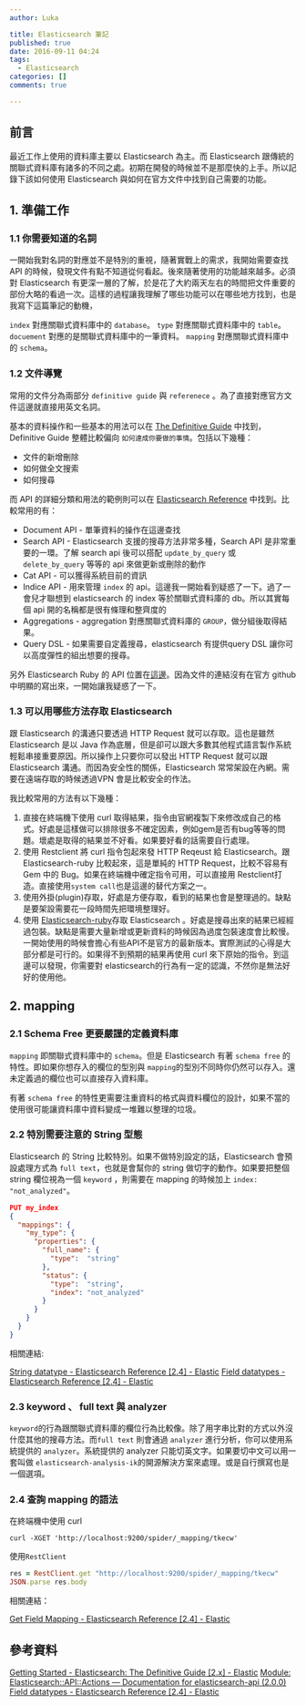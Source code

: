 ```yaml
---
author: Luka

title: Elasticsearch 筆記
published: true
date: 2016-09-11 04:24
tags:
  - Elasticsearch
categories: []
comments: true

---
```

## 前言

最近工作上使用的資料庫主要以 Elasticsearch 為主。而 Elasticsearch 跟傳統的關聯式資料庫有諸多的不同之處。初期在開發的時候並不是那麼快的上手。所以記錄下該如何使用 Elasticsearch 與如何在官方文件中找到自己需要的功能。

## 1. 準備工作

### 1.1 你需要知道的名詞

一開始我對名詞的對應並不是特別的重視，隨著實戰上的需求，我開始需要查找 API 的時候，發現文件有點不知道從何看起。後來隨著使用的功能越來越多。必須對 Elasticsearch 有更深一層的了解，於是花了大約兩天左右的時間把文件重要的部份大略的看過一次。這樣的過程讓我理解了哪些功能可以在哪些地方找到，也是我寫下這篇筆記的動機，

`index` 對應關聯式資料庫中的 `database`。
`type` 對應關聯式資料庫中的 `table`。
`docuement` 對應的是關聯式資料庫中的一筆資料。
`mapping` 對應關聯式資料庫中的 `schema`。

### 1.2 文件導覽

常用的文件分為兩部分 `definitive guide` 與 `referenece` 。為了直接對應官方文件這邊就直接用英文名詞。

基本的資料操作和一些基本的用法可以在 [The Definitive Guide](https://www.elastic.co/guide/en/elasticsearch/guide/current/getting-started.html) 中找到，Definitive Guide 整體比較偏向 `如何達成你要做的事情`。包括以下幾種：

- 文件的新增刪除
- 如何做全文搜索
- 如何搜尋

而 API 的詳細分類和用法的範例則可以在 [Elasticsearch Reference](https://www.elastic.co/guide/en/elasticsearch/reference/2.4/index.html) 中找到。比較常用的有：

- Document API - 單筆資料的操作在這邊查找
- Search API - Elasticsearch 支援的搜尋方法非常多種，Search API 是非常重要的一環。了解 search api 後可以搭配 `update_by_query` 或 `delete_by_query` 等等的 api 來做更新或刪除的動作
- Cat API - 可以獲得系統目前的資訊
- Indice API - 用來管理 `index` 的 api。這邊我一開始看到疑惑了一下。過了一會兒才聯想到 elasticsearch 的 index 等於關聯式資料庫的 db。所以其實每個 api 開的名稱都是很有條理和整齊度的
- Aggregations - aggregation 對應關聯式資料庫的 `GROUP`，做分組後取得結果。
- Query DSL - 如果需要自定義搜尋，elasticsearch 有提供query DSL 讓你可以高度彈性的組出想要的搜尋。

另外 Elasticsearch Ruby 的 API 位置在[這邊](http://www.rubydoc.info/gems/elasticsearch-api/Elasticsearch/API/Actions)。因為文件的連結沒有在官方 github 中明顯的寫出來，一開始讓我疑惑了一下。


### 1.3 可以用哪些方法存取 Elasticsearch

跟 Elasticsearch 的溝通只要透過 HTTP Request 就可以存取。這也是雖然 Elasticsearch 是以 Java 作為底層，但是卻可以跟大多數其他程式語言製作系統輕鬆串接重要原因。所以操作上只要你可以發出 HTTP Request 就可以跟 Elasticsearch 溝通。而因為安全性的關係，Elasticsearch 常常架設在內網。需要在遠端存取的時候透過VPN 會是比較安全的作法。

我比較常用的方法有以下幾種：


1. 直接在終端機下使用 curl 取得結果，指令由官網複製下來修改成自己的格式。好處是這樣做可以排除很多不確定因素，例如gem是否有bug等等的問題。壞處是取得的結果並不好看。如果要好看的話需要自行處理。
1. 使用 Restclient 將 curl 指令包起來發 HTTP Reqeust 給 Elasticsearch。跟 Elasticsearch-ruby 比較起來，這是單純的 HTTP Request，比較不容易有 Gem 中的 Bug。如果在終端機中確定指令可用，可以直接用 Restclient打造。直接使用`system call`也是這邊的替代方案之一。
1. 使用外掛(plugin)存取，好處是方便存取，看到的結果也會是整理過的。缺點是要架設需要花一段時間先把環境整理好。
1. 使用 [Elasticsearch-ruby](http://www.rubydoc.info/gems/elasticsearch-api/Elasticsearch/API/Actions)存取 Elasticsearch 。好處是搜尋出來的結果已經經過包裝。缺點是需要大量新增或更新資料的時候因為過度包裝速度會比較慢。一開始使用的時候會擔心有些API不是官方的最新版本。實際測試的心得是大部分都是可行的。如果得不到預期的結果再使用 curl 來下原始的指令。到這邊可以發現，你需要對 elasticsearch的行為有一定的認識，不然你是無法好好的使用他。


## 2. mapping

### 2.1 Schema Free 更要嚴謹的定義資料庫

`mapping` 即關聯式資料庫中的 `schema`。但是 Elasticsearch 有著 `schema free` 的特性。即如果你想存入的欄位的型別與 `mapping`的型別不同時你仍然可以存入。還未定義過的欄位也可以直接存入資料庫。

有著 `schema free` 的特性更需要注重資料的格式與資料欄位的設計，如果不當的使用很可能讓資料庫中資料變成一堆難以整理的垃圾。

### 2.2 特別需要注意的 String 型態

Elasticsearch 的 String 比較特別。如果不做特別設定的話，Elasticsearch 會預設處理方式為 `full text`，也就是會幫你的 string 做切字的動作。如果要把整個 string 欄位視為一個 `keyword` ，則需要在 mapping 的時候加上 `index: "not_analyzed"`。
```json
PUT my_index
{
  "mappings": {
    "my_type": {
      "properties": {
        "full_name": {
          "type":  "string"
        },
        "status": {
          "type":  "string",
          "index": "not_analyzed"
        }
      }
    }
  }
}
```

相關連結:

[String datatype - Elasticsearch Reference [2.4] - Elastic](https://www.elastic.co/guide/en/elasticsearch/reference/2.4/string.html)
[Field datatypes - Elasticsearch Reference [2.4] - Elastic](https://www.elastic.co/guide/en/elasticsearch/reference/2.4/mapping-types.html)

### 2.3 keyword 、 full text 與 analyzer

`keyword`的行為跟關聯式資料庫的欄位行為比較像。除了用字串比對的方式以外沒什麼其他的搜尋方法。而`full text` 則會通過 `analyzer` 進行分析，你可以使用系統提供的 `analyzer`。系統提供的 analyzer 只能切英文字。如果要切中文可以用一套叫做 `elasticsearch-analysis-ik`的開源解決方案來處理。或是自行撰寫也是一個選項。


### 2.4 查詢 mapping 的語法

在終端機中使用 curl

```
curl -XGET 'http://localhost:9200/spider/_mapping/tkecw'
```

使用`RestClient`

```rb
res = RestClient.get "http://localhost:9200/spider/_mapping/tkecw"
JSON.parse res.body
```

相關連結：

[Get Field Mapping - Elasticsearch Reference [2.4] - Elastic](https://www.elastic.co/guide/en/elasticsearch/reference/current/indices-get-field-mapping.html)

## 參考資料

[Getting Started - Elasticsearch: The Definitive Guide [2.x] - Elastic](https://www.elastic.co/guide/en/elasticsearch/guide/current/getting-started.html)
[Module: Elasticsearch::API::Actions — Documentation for elasticsearch-api (2.0.0)](http://www.rubydoc.info/gems/elasticsearch-api/Elasticsearch/API/Actions)
[Field datatypes - Elasticsearch Reference [2.4] - Elastic](https://www.elastic.co/guide/en/elasticsearch/reference/2.4/mapping-types.html)

